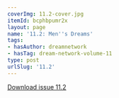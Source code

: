 ```yaml
---
coverImg: 11.2-cover.jpg
itemId: bcphbpumr2x
layout: page
name: '11.2: Men''s Dreams'
tags:
- hasAuthor: dreamnetwork
- hasTag: dream-network-volume-11
type: post
urlSlug: '11.2'
---
```

<a href="../files/pdfs/Volume_11/11.2-Dream-Network-Vol-11-No-2.pdf" download="">Download issue 11.2</a>